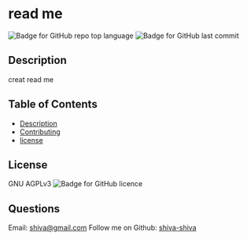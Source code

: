 
# read me

   ![Badge for GitHub repo top language](https://img.shields.io/github/languages/top/shiva-shiva/readmeGenerator?style=flat&logo=appveyor) ![Badge for GitHub last commit](https://img.shields.io/github/last-commit/shiva-shiva/readmeGenerator?style=flat&logo=appveyor)


   ## Description 
   creat read me

  ## Table of Contents
* [Description](#Description)
* [Contributing](#contributing )
* [license](#license)
## License
GNU AGPLv3
       ![Badge for GitHub licence](https://img.shields.io/github/license/shiva-shiva/readmeGenerator?style=flat&logo=appveyor)
      
## Questions
Email: shiva@gmail.com
 Follow me on Github: [shiva-shiva](http://github.com/shiva-shiva)